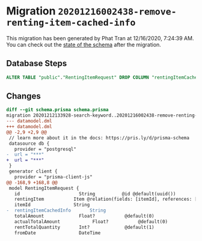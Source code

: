 # Migration `20201216002438-remove-renting-item-cached-info`

This migration has been generated by Phat Tran at 12/16/2020, 7:24:39 AM.
You can check out the [state of the schema](./schema.prisma) after the migration.

## Database Steps

```sql
ALTER TABLE "public"."RentingItemRequest" DROP COLUMN "rentingItemCachedInfo"
```

## Changes

```diff
diff --git schema.prisma schema.prisma
migration 20201212133928-search-keyword..20201216002438-remove-renting-item-cached-info
--- datamodel.dml
+++ datamodel.dml
@@ -2,9 +2,9 @@
 // learn more about it in the docs: https://pris.ly/d/prisma-schema
 datasource db {
   provider = "postgresql"
-  url = "***"
+  url = "***"
 }
 generator client {
   provider = "prisma-client-js"
@@ -168,9 +168,8 @@
 model RentingItemRequest {
   id                      String          @id @default(uuid())
   rentingItem           Item @relation(fields: [itemId], references: [id])
   itemId                String
-  rentingItemCachedInfo       String
   totalAmount             Float?           @default(0)
   actualTotalAmount            Float?           @default(0)
   rentTotalQuantity       Int?             @default(1)
   fromDate                DateTime
```


